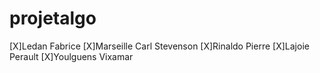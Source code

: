 # projetalgo

[X]Ledan Fabrice
[X]Marseille Carl Stevenson
[X]Rinaldo Pierre
[X]Lajoie Perault
[X]Youlguens Vixamar
